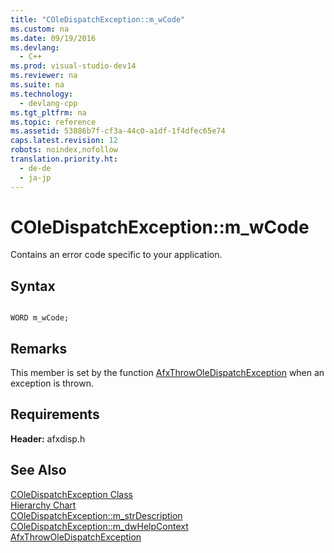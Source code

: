```yaml
---
title: "COleDispatchException::m_wCode"
ms.custom: na
ms.date: 09/19/2016
ms.devlang: 
  - C++
ms.prod: visual-studio-dev14
ms.reviewer: na
ms.suite: na
ms.technology: 
  - devlang-cpp
ms.tgt_pltfrm: na
ms.topic: reference
ms.assetid: 53886b7f-cf3a-44c0-a1df-1f4dfec65e74
caps.latest.revision: 12
robots: noindex,nofollow
translation.priority.ht: 
  - de-de
  - ja-jp
---
```

# COleDispatchException::m_wCode
Contains an error code specific to your application.  
  
## Syntax  
  
```  
  
WORD m_wCode;  
```  
  
## Remarks  
 This member is set by the function [AfxThrowOleDispatchException](../vs140/AfxThrowOleDispatchException.md) when an exception is thrown.  
  
## Requirements  
 **Header:** afxdisp.h  
  
## See Also  
 [COleDispatchException Class](../vs140/COleDispatchException-Class.md)   
 [Hierarchy Chart](../vs140/Hierarchy-Chart.md)   
 [COleDispatchException::m_strDescription](../vs140/COleDispatchException--m_strDescription.md)   
 [COleDispatchException::m_dwHelpContext](../vs140/COleDispatchException--m_dwHelpContext.md)   
 [AfxThrowOleDispatchException](../vs140/AfxThrowOleDispatchException.md)